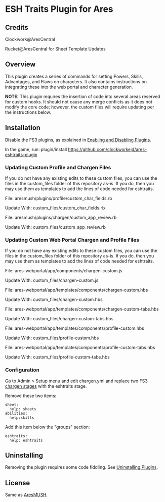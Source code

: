 # ESH Traits Plugin for Ares

## Credits

Clockwork@AresCentral

Rucket@AresCentral for Sheet Template Updates

## Overview

 This plugin creates a series of commands for setting Powers, Skills, Advantages, and Flaws on characters. It also contains instructions on integrating these into the web portal and character generation.

 **NOTE:** This plugin requires the insertion of code into several areas reserved for custom hooks. It should not cause any merge conflicts as it does not modify the core code; however, the custom files will require updating per the instructions below.

## Installation

Disable the FS3 plugins, as explained in [Enabling and Disabling Plugins](https://aresmush.com/tutorials/config/plugins/).

In the game, run: plugin/install https://github.com/clockworkejd/ares-eshtraits-plugin

### Updating Custom Profile and Chargen Files

If you do not have any existing edits to these custom files, you can use the files in the custom_files folder of this repository as-is. If you do, then you may use them as templates to add the lines of code needed for eshtraits.

File: aresmush/plugins/profile/custom_char_fields.rb

Update With: custom_files/custom_char_fields.rb

File: aresmush/plugins/chargen/custom_app_review.rb

Update With: custom_files/custom_app_review.rb

### Updating Custom Web Portal Chargen and Profile Files

If you do not have any existing edits to these custom files, you can use the files in the custom_files folder of this repository as-is. If you do, then you may use them as templates to add the lines of code needed for eshtraits.

File: ares-webportal/app/components/chargen-custom.js

Update With: custom_files/chargen-custom.js

File: ares-webportal/app/templates/components/chargen-custom.hbs

Update With: custom_files/chargen-custom.hbs

File: ares-webportal/app/templates/components/chargen-custom-tabs.hbs

Update With: custom_files/chargen-custom-tabs.hbs

File: ares-webportal/app/templates/components/profile-custom.hbs

Update With: custom_files/profile-custom.hbs

File: ares-webportal/app/templates/components/profile-custom-tabs.hbs

Update With: custom_files/profile-custom-tabs.hbs

### Configuration

Go to Admin > Setup menu and edit chargen.yml and replace two FS3 [chargen stages](https://aresmush.com/tutorials/config/chargen.html) with the eshtraits stage.

Remove these two items:

    sheet:
      help: sheets
    abilities:
      help:skills

Add this item below the "groups" section:

    eshtraits:
      help: eshtraits



## Uninstalling

Removing the plugin requires some code fiddling. See [Uninstalling Plugins](https://www.aresmush.com/tutorials/code/extras.html#uninstalling-plugins).

## License

Same as [AresMUSH](https://aresmush.com/license).